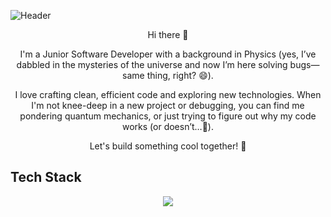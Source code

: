 ![Header](https://github.com/user-attachments/assets/25e8901e-bc20-4e1e-a71d-137ab72ab752)
<p align="center">
Hi there 👋
</p>
<p align="center">
  I'm a Junior Software Developer with a background in Physics (yes, I’ve dabbled in the mysteries of the universe and now I’m here solving bugs—same thing, right? 😄).
</p>
<p align="center">
I love crafting clean, efficient code and exploring new technologies. When I'm not knee-deep in a new project or debugging, you can find me pondering quantum mechanics, or just trying to figure out why my code works (or doesn’t…🤔).
</p>
<p align="center">
Let's build something cool together! 🚀
</p>

## Tech Stack

<p align="center">
  <a href="https://skillicons.dev">
    <img src="https://skillicons.dev/icons?i=git,html,css,sass,js,ts,react,java" />
  </a>
</p>
